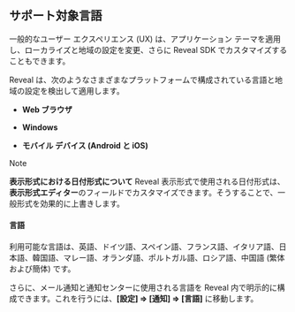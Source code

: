 ## サポート対象言語

一般的なユーザー エクスペリエンス (UX) は、アプリケーション テーマを適用し、ローカライズと地域の設定を変更、さらに Reveal SDK でカスタマイズすることもできます。

Reveal は、次のようなさまざまなプラットフォームで構成されている言語と地域の設定を検出して適用します。

  - **Web ブラウザ**

  - **Windows**

  - **モバイル デバイス (Android と iOS)**

> [!NOTE]
>**表示形式における日付形式について**
>Reveal 表示形式で使用される日付形式は、**表示形式エディター**のフィールドでカスタマイズできます。そうすることで、一般形式を効果的に上書きします。

#### 言語

利用可能な言語は、英語、ドイツ語、スペイン語、フランス語、イタリア語、日本語、韓国語、マレー語、オランダ語、ポルトガル語、ロシア語、中国語 (繁体および簡体) です。



さらに、メール通知と通知センターに使用される言語を Reveal 内で明示的に構成できます。これを行うには、**[設定] ⇒ [通知] ⇒ [言語]** に移動します。
